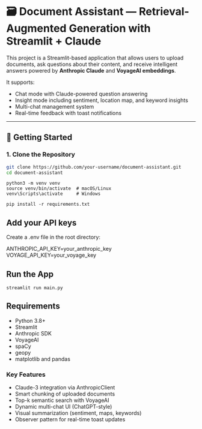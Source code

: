 # 🗃️ Document Assistant — Retrieval-Augmented Generation with Streamlit + Claude

This project is a Streamlit-based application that allows users to upload documents, ask questions about their content, and receive intelligent answers powered by **Anthropic Claude** and **VoyageAI embeddings**.

It supports:
- Chat mode with Claude-powered question answering
- Insight mode including sentiment, location map, and keyword insights
- Multi-chat management system
- Real-time feedback with toast notifications

---

## 🚀 Getting Started

### 1. Clone the Repository

```bash
git clone https://github.com/your-username/document-assistant.git
cd document-assistant
```

```
python3 -m venv venv
source venv/bin/activate  # macOS/Linux
venv\Scripts\activate     # Windows

pip install -r requirements.txt
```

## Add your API keys
Create a .env file in the root directory:

ANTHROPIC_API_KEY=your_anthropic_key
VOYAGE_API_KEY=your_voyage_key

## Run the App
```streamlit run main.py```

## Requirements
- Python 3.8+
- Streamlit
- Anthropic SDK
- VoyageAI
- spaCy
- geopy
- matplotlib and pandas


### Key Features
- Claude-3 integration via AnthropicClient
- Smart chunking of uploaded documents
- Top-k semantic search with VoyageAI
- Dynamic multi-chat UI (ChatGPT-style)
- Visual summarization (sentiment, maps, keywords)
- Observer pattern for real-time toast updates